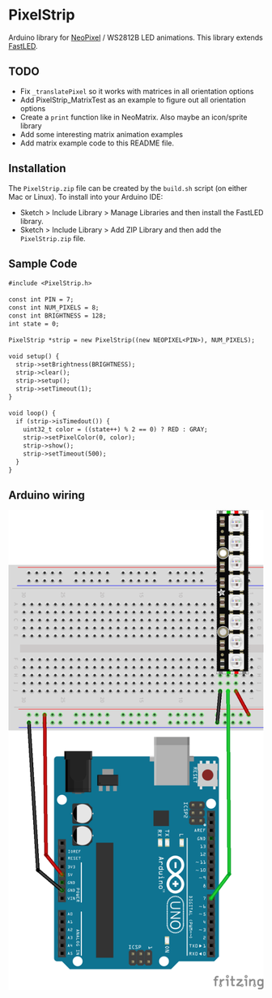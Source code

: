 # PixelStrip
Arduino library for [NeoPixel](https://learn.adafruit.com/adafruit-neopixel-uberguide/the-magic-of-neopixels) / WS2812B LED animations.  This library extends  [FastLED](https://fastled.io/).

## TODO
* Fix `_translatePixel` so it works with matrices in all orientation options
* Add PixelStrip_MatrixTest as an example to figure out all orientation options
* Create a `print` function like in NeoMatrix.  Also maybe an icon/sprite library
* Add some interesting matrix animation examples
* Add matrix example code to this README file.

## Installation
The `PixelStrip.zip` file can be created by the `build.sh` script (on either Mac or Linux).  To install into your Arduino IDE:

* Sketch > Include Library > Manage Libraries and then install the FastLED library.
* Sketch > Include Library > Add ZIP Library and then add the `PixelStrip.zip` file.

## Sample Code

```
#include <PixelStrip.h>

const int PIN = 7;
const int NUM_PIXELS = 8;
const int BRIGHTNESS = 128;
int state = 0;

PixelStrip *strip = new PixelStrip((new NEOPIXEL<PIN>), NUM_PIXELS);

void setup() {
  strip->setBrightness(BRIGHTNESS);
  strip->clear();
  strip->setup();
  strip->setTimeout(1);
}

void loop() {
  if (strip->isTimedout()) {
    uint32_t color = ((state++) % 2 == 0) ? RED : GRAY;
    strip->setPixelColor(0, color);
    strip->show();
    strip->setTimeout(500);
  }
}
```

## Arduino wiring

![Uno setup](uno_setup.png)
